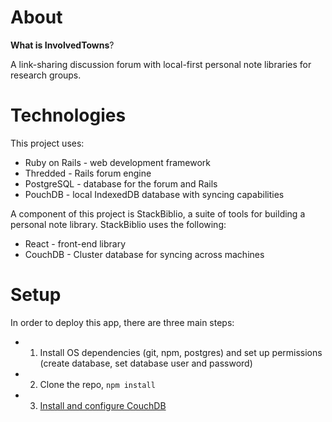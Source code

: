 # About

**What is InvolvedTowns**?

A link-sharing discussion forum with local-first personal note libraries for research groups.

# Technologies

This project uses:

- Ruby on Rails - web development framework
- Thredded - Rails forum engine
- PostgreSQL - database for the forum and Rails
- PouchDB - local IndexedDB database with syncing capabilities

A component of this project is StackBiblio, a suite of tools for building a personal note library. StackBiblio uses the following:
- React - front-end library
- CouchDB - Cluster database for syncing across machines

# Setup 

In order to deploy this app, there are three main steps:

- 1) Install OS dependencies (git, npm, postgres) and set up permissions (create database, set database user and password)
- 2) Clone the repo, `npm install`
- 3) [Install and configure CouchDB](https://docs.couchdb.org/en/latest/install/index.html)

